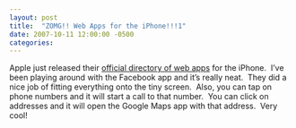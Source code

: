 ```yaml
---
layout: post
title:  "ZOMG!! Web Apps for the iPhone!!!1"
date: 2007-10-11 12:00:00 -0500
categories: 
---
```


Apple just released their <a href="http://www.apple.com/webapps/">official directory of web apps</a> for the iPhone.  I&#8217;ve been playing around with the Facebook app and it&#8217;s really neat.  They did a nice job of fitting everything onto the tiny screen.  Also, you can tap on phone numbers and it will start a call to that number.  You can click on addresses and it will open the Google Maps app with that address.  Very cool!
